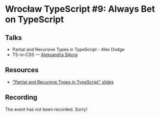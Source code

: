 # Wrocław TypeScript #9: Always Bet on TypeScript

## Talks

- Partial and Recursive Types in TypeScript - Alex Dodge
- TS-in-CSS — [Aleksandra Sikora](https://twitter.com/aleksandrasays)

## Resources

- ["Partial and Recursive Types in TypeScript" slides](https://docs.google.com/presentation/d/1LYCB09H-69m7u8bz_KyL7WGyzMiZ6pYUGPjujLhoZ0w/edit)

## Recording

The event has not been recorded. Sorry!
